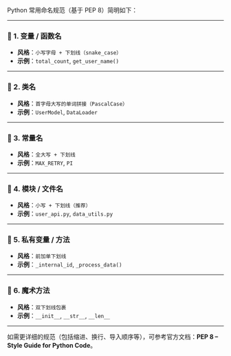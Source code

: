 Python 常用命名规范（基于 PEP 8）简明如下：

---

### 📌 1. **变量 / 函数名**

* **风格**：`小写字母 + 下划线（snake_case）`
* **示例**：`total_count`, `get_user_name()`

---

### 📌 2. **类名**

* **风格**：`首字母大写的单词拼接（PascalCase）`
* **示例**：`UserModel`, `DataLoader`

---

### 📌 3. **常量名**

* **风格**：`全大写 + 下划线`
* **示例**：`MAX_RETRY`, `PI`

---

### 📌 4. **模块 / 文件名**

* **风格**：`小写 + 下划线（推荐）`
* **示例**：`user_api.py`, `data_utils.py`

---

### 📌 5. **私有变量 / 方法**

* **风格**：`前加单下划线`
* **示例**：`_internal_id`, `_process_data()`

---

### 📌 6. **魔术方法**

* **风格**：`双下划线包裹`
* **示例**：`__init__`, `__str__`, `__len__`

---

如需更详细的规范（包括缩进、换行、导入顺序等），可参考官方文档：**PEP 8 – Style Guide for Python Code**。
